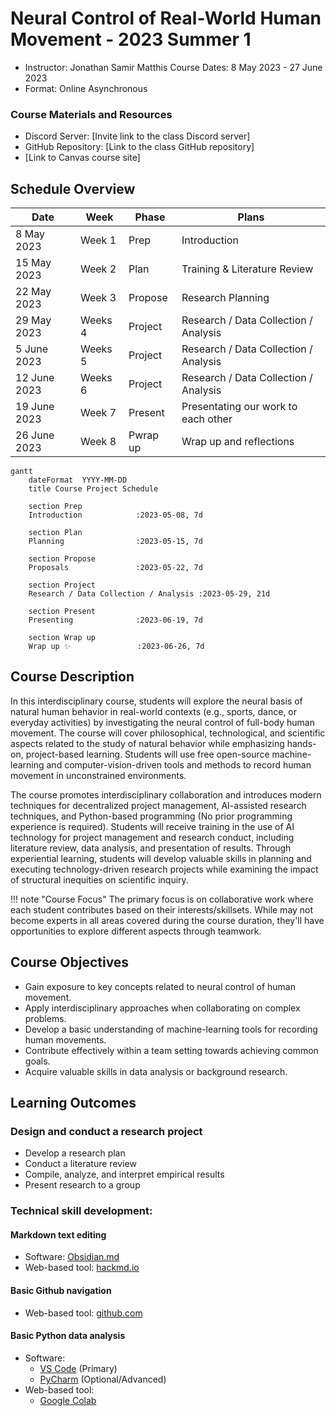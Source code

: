 # Neural Control of Real-World Human Movement - 2023 Summer 1
- Instructor: Jonathan Samir Matthis
Course Dates: 8 May 2023 - 27 June 2023
- Format: Online Asynchronous

### Course Materials and Resources
- Discord Server: [Invite link to the class Discord server]
- GitHub Repository: [Link to the class GitHub repository]
- [Link to Canvas course site]


## Schedule Overview

|Date| Week | Phase | Plans         |
|----|-------|-----|----------|
| 8 May 2023 | Week 1 | Prep |  Introduction  | 
| 15 May 2023 | Week 2 | Plan |  Training & Literature Review | 
| 22 May 2023 | Week 3 | Propose | Research Planning |
| 29 May 2023 | Weeks 4| Project | Research / Data Collection / Analysis |
|  5 June 2023 | Weeks 5| Project | Research / Data Collection / Analysis |
|  12 June 2023 | Weeks 6| Project | Research / Data Collection / Analysis |
|  19 June 2023 | Week 7 | Present |  Presentating our work to each other |  |
|  26 June 2023 | Week 8 | Pwrap up |  Wrap up and reflections |

```mermaid
gantt
    dateFormat  YYYY-MM-DD
    title Course Project Schedule

    section Prep
    Introduction            :2023-05-08, 7d

    section Plan
    Planning                :2023-05-15, 7d

    section Propose
    Proposals               :2023-05-22, 7d

    section Project
    Research / Data Collection / Analysis :2023-05-29, 21d

    section Present
    Presenting              :2023-06-19, 7d

    section Wrap up
    Wrap up ✨               :2023-06-26, 7d

```


## Course Description
In this interdisciplinary course, students will explore the neural basis of natural human behavior in real-world contexts (e.g., sports, dance, or everyday activities) by investigating the neural control of full-body human movement. The course will cover philosophical, technological, and scientific aspects related to the study of natural behavior while emphasizing hands-on, project-based learning. Students will use free open-source machine-learning and computer-vision-driven tools and methods to record human movement in unconstrained environments.

The course promotes interdisciplinary collaboration and introduces modern techniques for decentralized project management, AI-assisted research techniques, and Python-based programming (No prior programming experience is required). Students will receive training in the use of AI technology for project management and research conduct, including literature review, data analysis, and presentation of results. Through experiential learning, students will develop valuable skills in planning and executing technology-driven research projects while examining the impact of structural inequities on scientific inquiry.

!!! note "Course Focus"
    The primary focus is on collaborative work where each student contributes based on their interests/skillsets. While  may not become experts in all areas covered during the course duration, they'll have opportunities to explore different aspects through teamwork.

## Course Objectives
- Gain exposure to key concepts related to neural control of human movement.
- Apply interdisciplinary approaches when collaborating on complex problems.
- Develop a basic understanding of machine-learning tools for recording human movements.
- Contribute effectively within a team setting towards achieving common goals.
- Acquire valuable skills in data analysis or background research.

## Learning Outcomes
### Design and conduct a research project
- Develop a research plan
- Conduct a literature review
- Compile, analyze, and interpret empirical results
- Present research to a group

### Technical skill development:
#### Markdown text editing
- Software: [Obsidian.md](https://obsidian.md/)
- Web-based tool: [hackmd.io](https://hackmd.io)

#### Basic Github navigation
- Web-based tool: [github.com](https://github.com)

#### Basic Python data analysis
- Software:
  -  [VS Code](https://code.visualstudio.com/) (Primary) 
  -  [PyCharm](https://www.jetbrains.com/pycharm/) (Optional/Advanced)
- Web-based tool: 
  - [Google Colab](https://colab.google.com)

